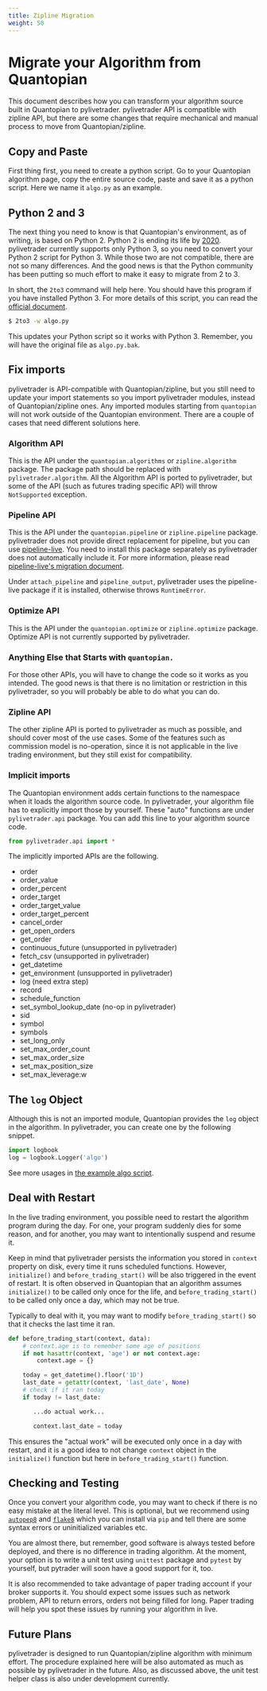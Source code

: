 ```yaml
---
title: Zipline Migration
weight: 50
---
```

# Migrate your Algorithm from Quantopian

This document describes how you can transform your algorithm source built in
Quantopian to pylivetrader. pylivetrader API is compatible with zipline API,
but there are some changes that require mechanical and manual process to
move from Quantopian/zipline.

## Copy and Paste
First thing first, you need to create a python script. Go to your Quantopian
algorithm page, copy the entire source code, paste and save it as a
python script. Here we name it `algo.py` as an example.

## Python 2 and 3
The next thing you need to know is that Quantopian's environment, as of
writing, is based on Python 2.  Python 2 is ending its life by [2020](https://pythonclock.org/).
pylivetrader currently supports only Python 3, so you need to convert
your Python 2 script for Python 3.  While those two are not compatible,
there are not so many differences. And the good news is that the Python community
has been putting so much effort to make it easy to migrate from 2 to 3.

In short, the `2to3` command will help here.  You should have this program
if you have installed Python 3. For more details of this script, you can
read the [official document](https://docs.python.org/3.6/library/2to3.html).

```sh
$ 2to3 -w algo.py
```

This updates your Python script so it works with Python 3. Remember, you
will have the original file as `algo.py.bak`.

## Fix imports
pylivetrader is API-compatible with Quantopian/zipline, but you still need to
update your import statements so you import pylivetrader modules, instead of
Quantopian/zipline ones. Any imported modules starting from `quantopian`
will not work outside of the Quantopian environment. There are a couple of cases
that need different solutions here.

### Algorithm API
This is the API under the `quantopian.algorithms` or `zipline.algorithm`
package. The package path should be replaced with `pylivetrader.algorithm`.
All the Algorithm API is ported to pylivetrader, but some of the API (such as
futures trading specific API) will throw `NotSupported` exception.

### Pipeline API
This is the API under the `quantopian.pipeline` or `zipline.pipeline` package.
pylivetrader does not provide direct replacement for pipeline, but you can
use [pipeline-live](https://github.com/alpacahq/pipeline-live). You need to
install this package separately as pylivetrader does not automatically
include it.  For more information,
please read [pipeline-live's migration document](https://github.com/alpacahq/pipeline-live/migration.md).

Under `attach_pipeline` and `pipeline_output`, pylivetrader uses
the pipeline-live package if it is installed, otherwise throws `RuntimeError`.

### Optimize API
This is the API under the `quantopian.optimize` or `zipline.optimize`
package. Optimize API
is not currently supported by pylivetrader.

### Anything Else that Starts with `quantopian.`
For those other APIs, you will have to change the code so it works as you
intended.  The good news is that there is no limitation or restriction in this
pylivetrader, so you will probably be able to do what you can do.

### Zipline API
The other zipline API is ported to pylivetrader as much as possible, and
should cover most of the use cases. Some of the features such as commission
model is no-operation, since it is not applicable in the live trading
environment, but they still exist for compatibility.

### Implicit imports
The Quantopian environment adds certain functions to the namespace
when it loads the algorithm source code. In pylivetrader, your algorithm
file has to explicitly import those by yourself.  These "auto" functions
are under `pylivetrader.api` package.  You can add this line to your
algorithm source code.

```py
from pylivetrader.api import *
```

The implicitly imported APIs are the following.

- order
- order_value
- order_percent
- order_target
- order_target_value
- order_target_percent
- cancel_order
- get_open_orders
- get_order
- continuous_future (unsupported in pylivetrader)
- fetch_csv (unsupported in pylivetrader)
- get_datetime
- get_environment (unsupported in pylivetrader)
- log (need extra step)
- record
- schedule_function
- set_symbol_lookup_date (no-op in pylivetrader)
- sid
- symbol
- symbols
- set_long_only
- set_max_order_count
- set_max_order_size
- set_max_position_size
- set_max_leverage:w

## The `log` Object
Although this is not an imported module, Quantopian provides
the `log` object in the algorithm. In pylivetrader, you can create
one by the following snippet.

```py
import logbook
log = logbook.Logger('algo')
```

See more usages in [the example algo script](https://github.com/alpacahq/pylivetrader/blob/master/examples/q01/algo.py#L30).

## Deal with Restart
In the live trading environment, you possible need to restart the
algorithm program during the day. For one, your program suddenly dies
for some reason, and for another, you may want to intentionally suspend
and resume it.

Keep in mind that pylivetrader persists the information you stored
in `context` property on disk, every time it runs scheduled functions.
However, `initialize()` and `before_trading_start()` will be also triggered
in the event of restart. It is often observed in Quantopian that an
algorithm assumes `initialize()` to be called only once for the life, and
`before_trading_start()` to be called only once a day, which may not be
true.

Typically to deal with it, you may want to modify `before_trading_start()`
so that it checks the last time it ran.

```py
def before_trading_start(context, data):
    # context.age is to remember some age of positions
    if not hasattr(context, 'age') or not context.age:
        context.age = {}

    today = get_datetime().floor('1D')
    last_date = getattr(context, 'last_date', None)
    # check if it ran today
    if today != last_date:

       ...do actual work...

       context.last_date = today
```

This ensures the "actual work" will be executed only once in a day
with restart, and it is a good idea to not change `context` object
in the `initialize()` function but here in `before_trading_start()`
function.


## Checking and Testing
Once you convert your algorithm code, you may want to check if there is
no easy mistake at the literal level. This is optional, but we recommend
using [`autopep8`](https://pypi.org/project/autopep8/) and
[`flake8`](https://pypi.org/project/flake8/) which you can install via
`pip` and tell there are some syntax errors or uninitialized variables etc.

You are almost there, but remember, good software is always tested before
deployed, and there is no difference in trading algorithm. At the moment,
your option is to write a unit test using `unittest` package and `pytest`
by yourself, but pytrader will soon have a good support for it, too.

It is also recommended to take advantage of paper trading account if your
broker supports it. You should expect some issues such as network problem,
API to return errors, orders not being filled for long. Paper trading will
help you spot these issues by running your algorithm in live.

## Future Plans
pylivetrader is designed to run Quantopian/zipline algorithm with minimum
effort. The procedure explained here will be also automated as much as
possible by pylivetrader in the future. Also, as discussed above, the
unit test helper class is also under development currently.